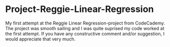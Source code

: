 # Project-Reggie-Linear-Regression

My first attempt at the Reggie Linear Regression-project from CodeCademy. The project was smooth sailing and I was quite suprised my code worked at the first attempt.
If you have any constructive comment and/or suggestion, I would appreciate that very much.
